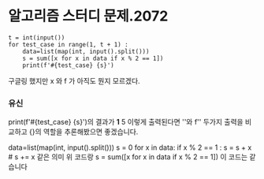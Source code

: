 # 알고리즘 스터디 문제.2072


```
t = int(input())
for test_case in range(1, t + 1) :
    data=list(map(int, input().split()))
    s = sum([x for x in data if x % 2 == 1])
    print(f'#{test_case} {s}')
```

구글링 했지만 x 와 f 가 아직도 뭔지 모르겠다.  

### 유신
print(f'#{test_case} {s}')의 결과가
**1** 5 이렇게 출력된다면
''와 f'' 두가지 출력을 비교하고
{}의 역할을 추론해봤으면 좋겠습니다.

data=list(map(int, input().split()))
s = 0
for x in data:
    if x % 2 == 1 :
        s = s + x # s += x 같은 의미
위 코드랑 s = sum([x for x in data if x % 2 == 1])
이 코드는 같습니다

